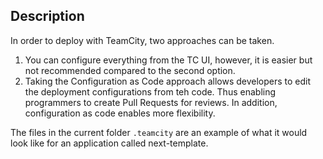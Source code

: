## Description

In order to deploy with TeamCity, two approaches can be taken.

1.  You can configure everything from the TC UI, however, it is easier but not recommended compared to the second option.
2.  Taking the Configuration as Code approach allows developers to edit the deployment configurations from teh code. Thus enabling programmers to create Pull Requests for reviews. In addition, configuration as code enables more flexibility.

The files in the current folder `.teamcity` are an example of what it would look like for an application called next-template.
